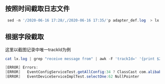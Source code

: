 ## 按照时间截取日志文件

```powershell
 sed -n '/2020-06-16 17:28/,/2020-06-16 17:35/'p adapter_def.log  > lx.log
```

## 根据字段截取

这里以截图记录中唯一trackId为例

```powershell
cat lx.log | grep "receive message from" | awk -F 'trackId=' '{print $2}' | awk -F ',' '{if(length !=0) print $1}' | sort | uniq
```



```java
[ERROR] Errors: 
[ERROR]   EventConfigServiceTest.getAllConfig:34 ? ClassCast com.alibaba.fastjson.JSONOb...
[ERROR]   EventDeviceServiceImplTest.selectOne:62 NullPointer

```

